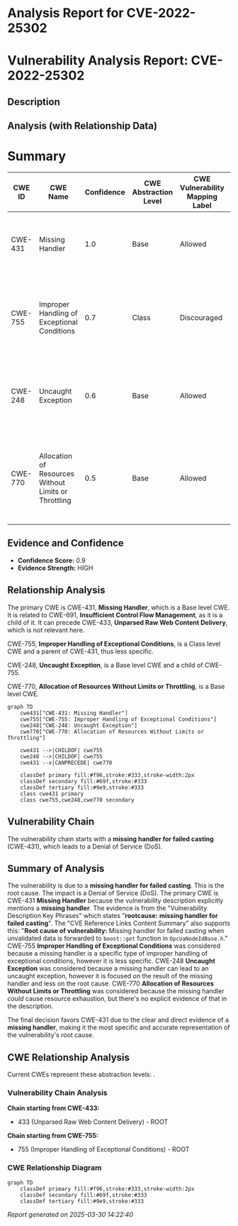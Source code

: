 # Analysis Report for CVE-2022-25302

# Vulnerability Analysis Report: CVE-2022-25302

## Description



## Analysis (with Relationship Data)

# Summary
| CWE ID  | CWE Name  | Confidence | CWE Abstraction Level | CWE Vulnerability Mapping Label | CWE-Vulnerability Mapping Notes |
|---|---|---|---|---|---|
| CWE-431 | Missing Handler | 1.0 | Base | Allowed | Primary CWE. The vulnerability is due to a **missing handler for failed casting**. |
| CWE-755 | Improper Handling of Exceptional Conditions | 0.7 | Class | Discouraged | Secondary candidate. The **missing handler** is a specific case of not properly handling an exceptional condition. |
| CWE-248 | Uncaught Exception | 0.6 | Base | Allowed | Secondary candidate. The **missing handler for a failed casting** can result in an uncaught exception. |
| CWE-770 | Allocation of Resources Without Limits or Throttling | 0.5 | Base | Allowed | Secondary candidate. The **missing handler** could lead to uncontrolled resource allocation under specific circumstances. |

## Evidence and Confidence

*   **Confidence Score:** 0.9
*   **Evidence Strength:** HIGH

## Relationship Analysis
The primary CWE is CWE-431, **Missing Handler**, which is a Base level CWE. It is related to CWE-691, **Insufficient Control Flow Management**, as it is a child of it. It can precede CWE-433, **Unparsed Raw Web Content Delivery**, which is not relevant here.

CWE-755, **Improper Handling of Exceptional Conditions**, is a Class level CWE and a parent of CWE-431, thus less specific.

CWE-248, **Uncaught Exception**, is a Base level CWE and a child of CWE-755.

CWE-770, **Allocation of Resources Without Limits or Throttling**, is a Base level CWE.

```mermaid
graph TD
    cwe431["CWE-431: Missing Handler"]
    cwe755["CWE-755: Improper Handling of Exceptional Conditions"]
    cwe248["CWE-248: Uncaught Exception"]
    cwe770["CWE-770: Allocation of Resources Without Limits or Throttling"]

    cwe431 -->|CHILDOF| cwe755
    cwe248 -->|CHILDOF| cwe755
    cwe431 --x|CANPRECEDE| cwe770
    
    classDef primary fill:#f96,stroke:#333,stroke-width:2px
    classDef secondary fill:#69f,stroke:#333
    classDef tertiary fill:#9e9,stroke:#333
    class cwe431 primary
    class cwe755,cwe248,cwe770 secondary
```

## Vulnerability Chain
The vulnerability chain starts with a **missing handler for failed casting** (CWE-431), which leads to a Denial of Service (DoS).

## Summary of Analysis
The vulnerability is due to a **missing handler for failed casting**. This is the root cause. The impact is a Denial of Service (DoS).
The primary CWE is CWE-431 **Missing Handler** because the vulnerability description explicitly mentions a **missing handler**. The evidence is from the "Vulnerability Description Key Phrases" which states "**rootcause:** **missing handler for failed casting**". The "CVE Reference Links Content Summary" also supports this: "**Root cause of vulnerability:** Missing handler for failed casting when unvalidated data is forwarded to `boost::get` function in `OpcUaNodeIdBase.h`."
CWE-755 **Improper Handling of Exceptional Conditions** was considered because a missing handler is a specific type of improper handling of exceptional conditions, however it is less specific.
CWE-248 **Uncaught Exception** was considered because a missing handler can lead to an uncaught exception, however it is focused on the result of the missing handler and less on the root cause.
CWE-770 **Allocation of Resources Without Limits or Throttling** was considered because the missing handler *could* cause resource exhaustion, but there's no explicit evidence of that in the description.

The final decision favors CWE-431 due to the clear and direct evidence of a **missing handler**, making it the most specific and accurate representation of the vulnerability's root cause.


## CWE Relationship Analysis

Current CWEs represent these abstraction levels: .


### Vulnerability Chain Analysis

**Chain starting from CWE-433:**
- 433 (Unparsed Raw Web Content Delivery) - ROOT


**Chain starting from CWE-755:**
- 755 (Improper Handling of Exceptional Conditions) - ROOT



### CWE Relationship Diagram

```mermaid
graph TD
    classDef primary fill:#f96,stroke:#333,stroke-width:2px
    classDef secondary fill:#69f,stroke:#333
    classDef tertiary fill:#9e9,stroke:#333
```



*Report generated on 2025-03-30 14:22:40*
